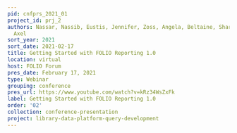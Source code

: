 ```yaml
---
pid: cnfprs_2021_01
project_id: prj_2
authors: Nassar, Nassib, Eustis, Jennifer, Zoss, Angela, Beltaine, Sharon, and Dörrer,
  Axel
sort_year: 2021
sort_date: 2021-02-17
title: Getting Started with FOLIO Reporting 1.0
location: virtual
host: FOLIO Forum
pres_date: February 17, 2021
type: Webinar
grouping: conference
pres_url: https://www.youtube.com/watch?v=kRz34WsZxFk
label: Getting Started with FOLIO Reporting 1.0
order: '02'
collection: conference-presentation
project: library-data-platform-query-development
---
```

